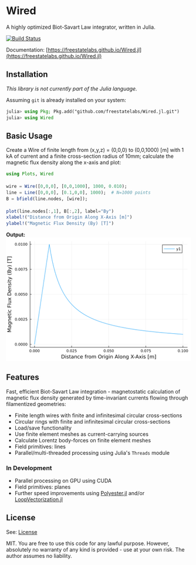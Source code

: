 # Wired

A highly optimized Biot-Savart Law integrator, written in Julia.

[![Build Status](https://github.com/freestatelabs/Wired.jl/actions/workflows/CI.yml/badge.svg?branch=main)](https://github.com/freestatelabs/Wired.jl/actions/workflows/CI.yml?query=branch%3Amain)

Documentation: [https://freestatelabs.github.io/Wired.jl](https://freestatelabs.github.io/Wired.jl)

## Installation

*This library is not currently part of the Julia language.*

Assuming `git` is already installed on your system:

```julia
julia> using Pkg; Pkg.add("github.com/freestatelabs/Wired.jl.git")
julia> using Wired
```

## Basic Usage

Create a Wire of finite length from (x,y,z) = (0,0,0) to (0,0,1000) [m] with 1 kA of current and a finite cross-section radius of 10mm; calculate the magnetic flux density along the x-axis and plot:
```julia
using Plots, Wired

wire = Wire([0,0,0], [0,0,1000], 1000, 0.010);
line = Line([0,0,0], [0.1,0,0], 1000);	# N=1000 points
B = bfield(line.nodes, [wire]);

plot(line.nodes[:,1], B[:,2], label="By")
xlabel!("Distance from Origin Along X-Axis [m]")
ylabel!("Magnetic Flux Density (By) [T]")
```

**Output:**  
![Example Plot](docs/src/figs/readme-plot.svg)

## Features
Fast, efficient Biot-Savart Law integration - magnetostatic calculation of magnetic flux density generated by time-invariant currents flowing through filamentized geometries:
* Finite length wires with finite and infinitesimal circular cross-sections
* Circular rings with finite and infinitesimal circular cross-sections
* Load/save functionality
* Use finite element meshes as current-carrying sources
* Calculate Lorentz body-forces on finite element meshes
* Field primitives: lines
* Parallel/multi-threaded processing using Julia's `Threads` module

### In Development
- Parallel processing on GPU using CUDA
- Field primitives: planes
- Further speed improvements using [Polyester.jl](https://github.com/JuliaSIMD/Polyester.jl) and/or [LoopVectorization.jl](https://github.com/JuliaSIMD/LoopVectorization.jl)

## License

See: [License](LICENSE)

MIT. You are free to use this code for any lawful purpose. However, absolutely no warranty of any kind is provided - use at your own risk. The author assumes no liability. 

